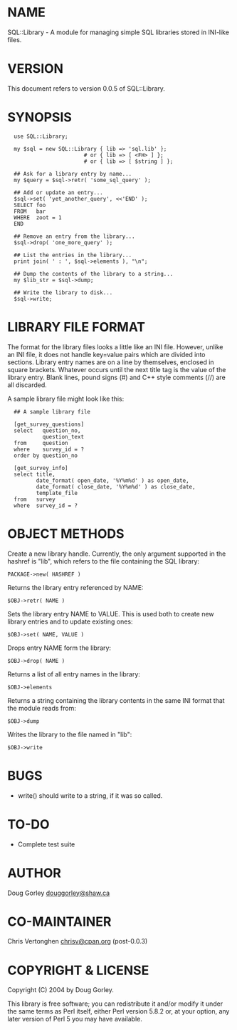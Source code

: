 # NAME

SQL::Library - A module for managing simple SQL libraries stored in
INI-like files.

# VERSION

This document refers to version 0.0.5 of SQL::Library.

# SYNOPSIS

      use SQL::Library;
    
      my $sql = new SQL::Library { lib => 'sql.lib' };
                            # or { lib => [ <FH> ] };
                            # or { lib => [ $string ] };

      ## Ask for a library entry by name...
      my $query = $sql->retr( 'some_sql_query' );

      ## Add or update an entry...
      $sql->set( 'yet_another_query', <<'END' );
      SELECT foo
      FROM   bar
      WHERE  zoot = 1
      END

      ## Remove an entry from the library...
      $sql->drop( 'one_more_query' );

      ## List the entries in the library...
      print join( ' : ', $sql->elements ), "\n";

      ## Dump the contents of the library to a string...
      my $lib_str = $sql->dump;

      ## Write the library to disk...
      $sql->write;

# LIBRARY FILE FORMAT

The format for the library files looks a little like an INI file.
However, unlike an INI file, it does not handle key=value pairs which
are divided into sections. Library entry names are on a line by
themselves, enclosed in square brackets. Whatever occurs until the next
title tag is the value of the library entry. Blank lines, pound signs
(#) and C++ style comments (//) are all discarded.

A sample library file might look like this:

      ## A sample library file

      [get_survey_questions]
      select   question_no,
               question_text
      from     question
      where    survey_id = ?
      order by question_no

      [get_survey_info]
      select title,
             date_format( open_date, '%Y%m%d' ) as open_date, 
             date_format( close_date, '%Y%m%d' ) as close_date, 
             template_file
      from   survey
      where  survey_id = ?

# OBJECT METHODS

Create a new library handle. Currently, the only argument supported
in the hashref is "lib", which refers to the file containing the SQL
library:

    PACKAGE->new( HASHREF )

Returns the library entry referenced by NAME:

    $OBJ->retr( NAME )

Sets the library entry NAME to VALUE. This is used both to create
new library entries and to update existing ones:

    $OBJ->set( NAME, VALUE )

Drops entry NAME form the library:

    $OBJ->drop( NAME )

Returns a list of all entry names in the library:

    $OBJ->elements

Returns a string containing the library contents in the same INI
format that the module reads from:

    $OBJ->dump

Writes the library to the file named in "lib":

    $OBJ->write

# BUGS

* write() should write to a string, if it was so called.

# TO-DO

* Complete test suite

# AUTHOR

Doug Gorley <douggorley@shaw.ca>

# CO-MAINTAINER

Chris Vertonghen <chrisv@cpan.org> (post-0.0.3)

# COPYRIGHT & LICENSE

Copyright (C) 2004 by Doug Gorley.

This library is free software; you can redistribute it and/or modify it
under the same terms as Perl itself, either Perl version 5.8.2 or, at
your option, any later version of Perl 5 you may have available.

